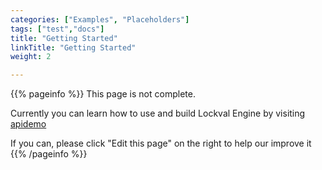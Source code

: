 ```yaml
---
categories: ["Examples", "Placeholders"]
tags: ["test","docs"] 
title: "Getting Started"
linkTitle: "Getting Started"
weight: 2

---
```


{{% pageinfo %}}
This page is not complete. 

Currently you can learn how to use and build Lockval Engine by visiting [apidemo](https://apidemo.lockval.com)


If you can, please click "Edit this page" on the right to help our improve it
{{% /pageinfo %}}
